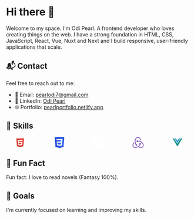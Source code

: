 # Hi there 👋

   Welcome to my space. I'm Odi Pearl. A frontend developer who loves creating things on the web.
   I have a strong foundation in HTML, CSS, JavaScript, React, Vue, Nuxt and Next and I build responsive, user-friendly applications that scale.

## 📬 Contact
Feel free to reach out to me:
- 📧 Email: [pearlodi7@gmail.com](mailto:pearlodi7@gmail.com)
- 💼 LinkedIn: [OdI Pearl](https://www.linkedin.com/in/odipearl/)
- 🌐 Portfolio: [pearlportfolio.netlify.app](https://pearlportfolio.netlify.app/)
  
## 🌟 Skills
<div style="display: flex; gap: 30px; justify-content: space-around;">
  <img src="htmls.png" alt="HTML Badge" width="30"/>
  <img src="csss.png" alt="CSS Badge" width="30"/>
  <img src="java-script.png" alt="JavaScript Badge" width="30"/>
  <img src="rredux.png" alt="React Badge" width="30"/>
  <img src="vues.png" alt="Vue Badge" width="30"/>
</div>

##  📓 Fun Fact
Fun fact: I love to read novels (Fantasy 100%).

## 🎯 Goals
I'm currently focused on learning and improving my skills.


